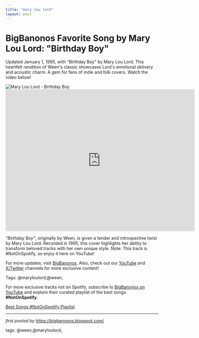 ```yaml
---
title: "mary lou lord"
layout: post
---
```

<!-- Title of the Post -->
<h1 >BigBanonos Favorite Song by Mary Lou Lord: "Birthday Boy"</h1> <!-- Introductory Text -->
<p >Updated January 1, 1995, with "Birthday Boy" by Mary Lou Lord. This heartfelt rendition of Ween's classic showcases Lord's emotional delivery and acoustic charm. A gem for fans of indie and folk covers. Watch the video below!</p> <!-- Featured Image -->
<div > <img src="https://i.scdn.co/image/b212bcaf3e88235126efb31216b3e1d7d52908d0" alt="Mary Lou Lord - Birthday Boy" />
</div> <!-- YouTube Video Embed -->
<div > <iframe width="623" height="467" src="https://www.youtube.com/embed/WY_sA25YyFU" title="Elliott Smith & Mary Lou Lord - Birthday Boy (Ween Cover)" frameborder="0" allow="accelerometer; autoplay; clipboard-write; encrypted-media; gyroscope; picture-in-picture; web-share" referrerpolicy="strict-origin-when-cross-origin" allowfullscreen></iframe>
</div> <!-- Song Information -->
<div > <p><em>"Birthday Boy"</em>, originally by Ween, is given a tender and introspective twist by Mary Lou Lord. Recorded in 1995, this cover highlights her ability to transform beloved tracks with her own unique style. Note: This track is #NotOnSpotify, so enjoy it here on YouTube!</p>
</div> <!-- Footer Links -->
<div > <p>For more updates, visit <a href="https://bigbanonos.blogspot.com/" target="_blank">BigBanonos</a>. Also, check out our <a href="https://www.youtube.com/@BigBanonos" target="_blank">YouTube</a> and <a href="https://x.com/bigbanonos" target="_blank">X/Twitter</a> channels for more exclusive content!</p>
</div> <!-- Tags -->
<p >Tags: @maryloulord,@ween,</p>


<!--Subscribe and Playlist Links-->
<div>
    <p>For more exclusive tracks not on Spotify, subscribe to <a href="https://www.youtube.com/@BigBanonos" target="_blank">BigBanonos on YouTube</a> and explore their curated playlist of the best songs <strong>#NotOnSpotify</strong>.</p>
    <p><a href="https://www.youtube.com/playlist?list=PLtuNtuTatqI0kFahUCbtbfenC_ET5O_tr" target="_blank">Best Songs #NotOnSpotify Playlist<br /></a></p></div>

<hr />

<p><em>first posted by</em> <a href="https://bigbanonos.blogspot.com/" rel="noopener" target="_new">https://bigbanonos.blogspot.com/</a></p>

<p>tags: @ween,@maryloulord,</p>
